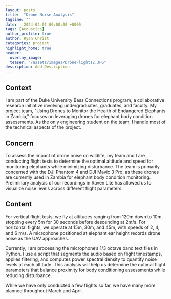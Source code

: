 ```yaml
---
layout: posts
title:  "Drone Noise Analysis"
tagline: ""
date:   2024-04-01 00:00:00 +0000
tags: [Acoustics]
author_profile: true
author: Ryan Christ
categories: project
highlight_home: true
header:
  overlay_image: 
  teaser: "/assets/images/DroneFlights2.JPG"
description: Add Description
---
```


## Context
I am part of the Duke University Bass Connections program, a collaborative research initiative involving undergraduates, graduates, and faculty. My project team, "Using Drones to Monitor the Health of Endangered Elephants in Zambia," focuses on leveraging drones for elephant body condition assessments. As the only engineering student on the team, I handle most of the technical aspects of the project.

## Concern
To assess the impact of drone noise on wildlife, my team and I are conducting flight tests to determine the optimal altitude and speed for monitoring elephants while minimizing disturbance. The team is primarily concerned with the DJI Phantom 4 and DJI Mavic 3 Pro, as these drones are currently used in Zambia for elephant body condition monitoring. Preliminary analysis of our recordings in Raven Lite has allowed us to visualize noise levels across different flight parameters.

## Content
For vertical flight tests, we fly at altitudes ranging from 120m down to 10m, stopping every 5m for 30 seconds before descending at 2m/s. For horizontal flights, we operate at 15m, 30m, and 45m, with speeds of 2, 4, and 6 m/s. A microphone positioned at elephant ear height records drone noise as the UAV approaches.

Currently, I am processing the microphone’s 1/3 octave band text files in Python. I use a script that segments the audio based on flight timestamps, applies filtering, and computes power spectral density to quantify noise levels at each altitude. This analysis will help us determine the optimal flight parameters that balance proximity for body conditioning assessments while reducing disturbance.

While we have only conducted a few flights so far, we have many more planned throughout March and April.

<div id="nanogallery2"></div>
<script>
  $("#nanogallery2").nanogallery2({
  // ### gallery settings ###
  thumbnailHeight:  150,
  thumbnailWidth:   150,
  itemsBaseURL:     '/assets/images/',

  // ### gallery content ###
  items: [
      { src: 'SampleTxtFile.png', srct: 'SampleTxtFile.png' },
      { src: 'DroneData11-7.png', srct: 'DroneData11-7.png' },
      { src: 'DroneFlights1.JPG', srct: 'DroneFlights1.JPG' },
      { src: 'DroneFlights2.JPG', srct: 'DroneFlights2.JPG' },

  ]
});
</script>
